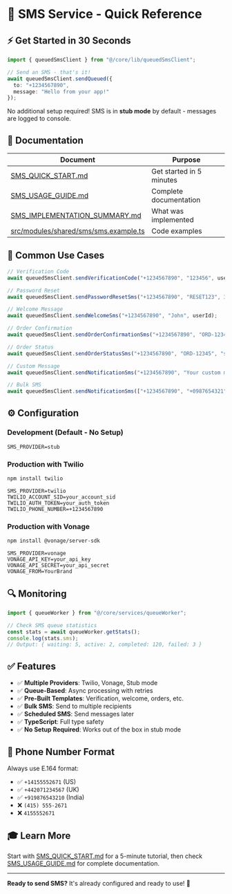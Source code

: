 # 📱 SMS Service - Quick Reference

## ⚡ Get Started in 30 Seconds

```typescript
import { queuedSmsClient } from "@/core/lib/queuedSmsClient";

// Send an SMS - that's it!
await queuedSmsClient.sendQueued({
  to: "+1234567890",
  message: "Hello from your app!"
});
```

No additional setup required! SMS is in **stub mode** by default - messages are logged to console.

## 📖 Documentation

| Document | Purpose |
|----------|---------|
| [SMS_QUICK_START.md](./SMS_QUICK_START.md) | Get started in 5 minutes |
| [SMS_USAGE_GUIDE.md](./SMS_USAGE_GUIDE.md) | Complete documentation |
| [SMS_IMPLEMENTATION_SUMMARY.md](./SMS_IMPLEMENTATION_SUMMARY.md) | What was implemented |
| [src/modules/shared/sms/sms.example.ts](./src/modules/shared/sms/sms.example.ts) | Code examples |

## 🎯 Common Use Cases

```typescript
// Verification Code
await queuedSmsClient.sendVerificationCode("+1234567890", "123456", userId);

// Password Reset
await queuedSmsClient.sendPasswordResetSms("+1234567890", "RESET123", 30, userId);

// Welcome Message
await queuedSmsClient.sendWelcomeSms("+1234567890", "John", userId);

// Order Confirmation
await queuedSmsClient.sendOrderConfirmationSms("+1234567890", "ORD-12345", userId);

// Order Status
await queuedSmsClient.sendOrderStatusSms("+1234567890", "ORD-12345", "shipped", userId);

// Custom Message
await queuedSmsClient.sendNotificationSms("+1234567890", "Your custom message", userId);

// Bulk SMS
await queuedSmsClient.sendNotificationSms(["+1234567890", "+0987654321"], "Bulk message");
```

## ⚙️ Configuration

### Development (Default - No Setup)
```env
SMS_PROVIDER=stub
```

### Production with Twilio
```bash
npm install twilio
```
```env
SMS_PROVIDER=twilio
TWILIO_ACCOUNT_SID=your_account_sid
TWILIO_AUTH_TOKEN=your_auth_token
TWILIO_PHONE_NUMBER=+1234567890
```

### Production with Vonage
```bash
npm install @vonage/server-sdk
```
```env
SMS_PROVIDER=vonage
VONAGE_API_KEY=your_api_key
VONAGE_API_SECRET=your_api_secret
VONAGE_FROM=YourBrand
```

## 🔍 Monitoring

```typescript
import { queueWorker } from "@/core/services/queueWorker";

// Check SMS queue statistics
const stats = await queueWorker.getStats();
console.log(stats.sms);
// Output: { waiting: 5, active: 2, completed: 120, failed: 3 }
```

## ✅ Features

- ✅ **Multiple Providers**: Twilio, Vonage, Stub mode
- ✅ **Queue-Based**: Async processing with retries
- ✅ **Pre-Built Templates**: Verification, welcome, orders, etc.
- ✅ **Bulk SMS**: Send to multiple recipients
- ✅ **Scheduled SMS**: Send messages later
- ✅ **TypeScript**: Full type safety
- ✅ **No Setup Required**: Works out of the box in stub mode

## 📝 Phone Number Format

Always use E.164 format:
- ✅ `+14155552671` (US)
- ✅ `+442071234567` (UK)  
- ✅ `+919876543210` (India)
- ❌ `(415) 555-2671`
- ❌ `4155552671`

## 🎓 Learn More

Start with [SMS_QUICK_START.md](./SMS_QUICK_START.md) for a 5-minute tutorial, then check [SMS_USAGE_GUIDE.md](./SMS_USAGE_GUIDE.md) for complete documentation.

---

**Ready to send SMS?** It's already configured and ready to use! 🚀

